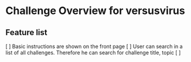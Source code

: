 # Challenge Overview for versusvirus

## Feature list

[ ] Basic instructions are shown on the front page
[ ] User can search in a list of all challenges. Therefore he can search for challenge title, topic
[ ] 
